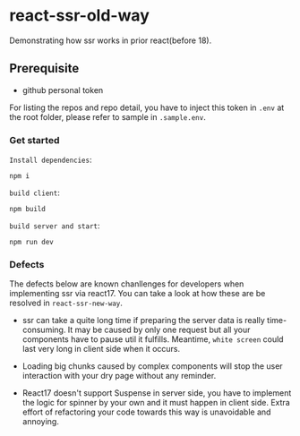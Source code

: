 # react-ssr-old-way

Demonstrating how ssr works in prior react(before 18).

## Prerequisite

- github personal token

For listing the repos and repo detail, you have to inject this token in `.env` at the root folder, please refer to sample in `.sample.env`.

### Get started

`Install dependencies`:

```
npm i
```

`build client`:

```
npm build
```

`build server and start`:

```
npm run dev
```

### Defects

The defects below are known chanllenges for developers when implementing ssr via react17. You can take a look at how these are be resolved in `react-ssr-new-way`.

- ssr can take a quite long time if preparing the server data is really time-consuming. It may be caused by only one request but all your components have to pause util it fulfills. Meantime, `white screen` could last very long in client side when it occurs.

- Loading big chunks caused by complex components will stop the user interaction with your dry page without any reminder.

- React17 doesn't support Suspense in server side, you have to implement the logic for spinner by your own and it must happen in client side. Extra effort of refactoring your code towards this way is unavoidable and annoying.
